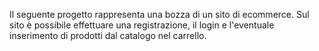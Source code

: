 Il seguente progetto rappresenta una bozza di un sito di ecommerce.
Sul sito è possibile effettuare una registrazione, il login e l'eventuale inserimento di prodotti dal catalogo nel carrello.
